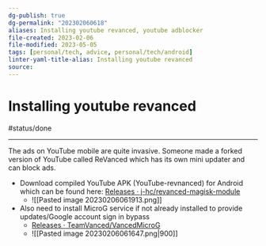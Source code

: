 ```yaml
---
dg-publish: true
dg-permalink: "202302060618"
aliases: Installing youtube revanced, youtube adblocker
file-created: 2023-02-06
file-modified: 2023-05-05
tags: [personal/tech, advice, personal/tech/android]
linter-yaml-title-alias: Installing youtube revanced
source: 
---
```


# Installing youtube revanced

#status/done

---

The ads on YouTube mobile are quite invasive. Someone made a forked version of YouTube called ReVanced which has its own mini updater and can block ads.

- Download compiled YouTube APK (YouTube-revnanced) for Android which can be found here: [Releases · j-hc/revanced-magisk-module](https://github.com/j-hc/revanced-magisk-module/releases)
	- ![[Pasted image 20230206061913.png]]
- Also need to install MicroG service if not already installed to provide updates/Google account sign in bypass
	- [Releases · TeamVanced/VancedMicroG](https://github.com/TeamVanced/VancedMicroG/releases)
	- ![[Pasted image 20230206061647.png|900]]
